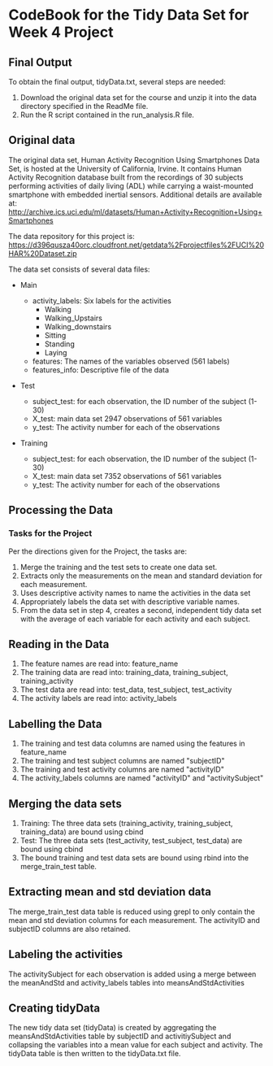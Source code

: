 # CodeBook for the Tidy Data Set for Week 4 Project

## Final Output
To obtain the final output, tidyData.txt, several steps are needed:
1. Download the original data set for the course and unzip it into the data directory specified in the ReadMe file.
2. Run the R script contained in the run_analysis.R file.

## Original data
The original data set, Human Activity Recognition Using Smartphones Data Set, is hosted at the University of California, Irvine. It contains Human Activity Recognition database built from the recordings of 30 subjects performing activities of daily living (ADL) while carrying a waist-mounted smartphone with embedded inertial sensors. Additional details are available at: http://archive.ics.uci.edu/ml/datasets/Human+Activity+Recognition+Using+Smartphones

The data repository for this project is: https://d396qusza40orc.cloudfront.net/getdata%2Fprojectfiles%2FUCI%20HAR%20Dataset.zip

The data set consists of several data files:
* Main
  * activity_labels: Six labels for the activities
    * Walking
    * Walking_Upstairs
    * Walking_downstairs
    * Sitting
    * Standing
    * Laying
  * features: The names of the variables observed (561 labels)
  * features_info: Descriptive file of the data

* Test
  * subject_test: for each observation, the ID number of the subject (1-30)
  * X_test: main data set 2947 observations of 561 variables
  * y_test: The activity number for each of the observations

* Training
  * subject_test: for each observation, the ID number of the subject (1-30)
  * X_test: main data set 7352 observations of 561 variables
  * y_test: The activity number for each of the observations

## Processing the Data
### Tasks for the Project
Per the directions given for the Project, the tasks are:
1. Merge the training and the test sets to create one data set.
2. Extracts only the measurements on the mean and standard deviation for each measurement.
3. Uses descriptive activity names to name the activities in the data set
4. Appropriately labels the data set with descriptive variable names.
5. From the data set in step 4, creates a second, independent tidy data set with the average of each variable for each activity and each subject.

## Reading in the Data
1. The feature names are read into: feature_name
2. The training data are read into: training_data, training_subject, training_activity
3. The test data are read into: test_data, test_subject, test_activity
4. The activity labels are read into: activity_labels

## Labelling the Data
1. The training and test data columns are named using the features in feature_name
2. The training and test subject columns are named "subjectID"
3. The training and test activity columns are named "activityID"
4. The activity_labels columns are named "activityID" and "activitySubject"

## Merging the data sets
1. Training: The three data sets (training_activity, training_subject, training_data) are bound using cbind
2. Test: The three data sets (test_activity, test_subject, test_data) are bound using cbind
3. The bound training and test data sets are bound using rbind into the merge_train_test table.

## Extracting mean and std deviation data
The merge_train_test data table is reduced using grepl to only contain the mean and std deviation columns for each measurement. The activityID and subjectID columns are also retained.

## Labeling the activities
The activitySubject for each observation is added using a merge between the meanAndStd and activity_labels tables into meansAndStdActivities

## Creating tidyData
The new tidy data set (tidyData) is created by aggregating the meansAndStdActivities table by subjectID and activitiySubject and collapsing the variables into a mean value for each subject and activity. The tidyData table is then written to the tidyData.txt file.
